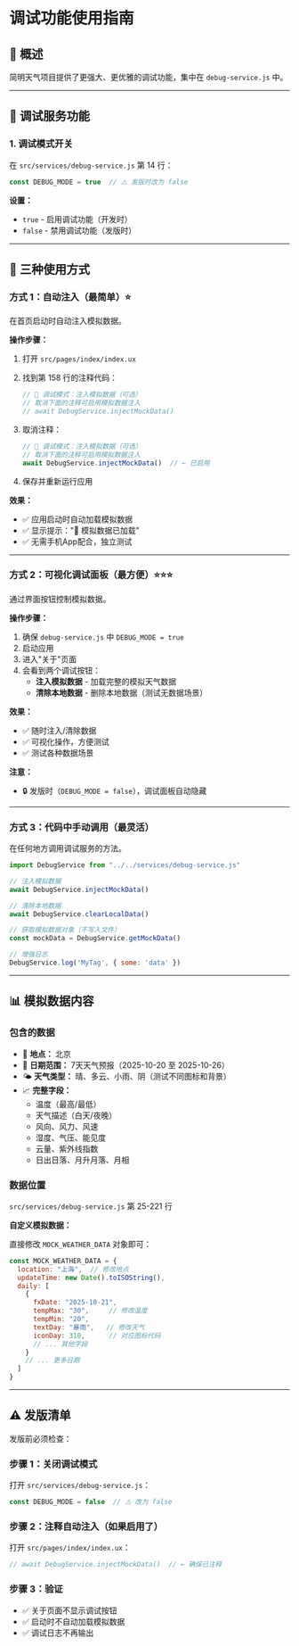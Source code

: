# 调试功能使用指南

## 📝 概述

简明天气项目提供了更强大、更优雅的调试功能，集中在 `debug-service.js` 中。

---

## 🔧 调试服务功能

### 1. 调试模式开关

在 `src/services/debug-service.js` 第 14 行：

```javascript
const DEBUG_MODE = true  // ⚠️ 发版时改为 false
```

**设置：**
- `true` - 启用调试功能（开发时）
- `false` - 禁用调试功能（发版时）

---

## 🎯 三种使用方式

### 方式 1：自动注入（最简单）⭐

在首页启动时自动注入模拟数据。

**操作步骤：**

1. 打开 `src/pages/index/index.ux`
2. 找到第 158 行的注释代码：
   ```javascript
   // 🔧 调试模式：注入模拟数据（可选）
   // 取消下面的注释可启用模拟数据注入
   // await DebugService.injectMockData()
   ```

3. 取消注释：
   ```javascript
   // 🔧 调试模式：注入模拟数据（可选）
   // 取消下面的注释可启用模拟数据注入
   await DebugService.injectMockData()  // ← 已启用
   ```

4. 保存并重新运行应用

**效果：**
- ✅ 应用启动时自动加载模拟数据
- ✅ 显示提示："📝 模拟数据已加载"
- ✅ 无需手机App配合，独立测试

---

### 方式 2：可视化调试面板（最方便）⭐⭐⭐

通过界面按钮控制模拟数据。

**操作步骤：**

1. 确保 `debug-service.js` 中 `DEBUG_MODE = true`
2. 启动应用
3. 进入"关于"页面
4. 会看到两个调试按钮：
   - **注入模拟数据** - 加载完整的模拟天气数据
   - **清除本地数据** - 删除本地数据（测试无数据场景）

**效果：**
- ✅ 随时注入/清除数据
- ✅ 可视化操作，方便测试
- ✅ 测试各种数据场景

**注意：**
- 🔒 发版时（`DEBUG_MODE = false`），调试面板自动隐藏

---

### 方式 3：代码中手动调用（最灵活）

在任何地方调用调试服务的方法。

```javascript
import DebugService from "../../services/debug-service.js"

// 注入模拟数据
await DebugService.injectMockData()

// 清除本地数据
await DebugService.clearLocalData()

// 获取模拟数据对象（不写入文件）
const mockData = DebugService.getMockData()

// 增强日志
DebugService.log('MyTag', { some: 'data' })
```

---

## 📊 模拟数据内容

### 包含的数据

- 📍 **地点：** 北京
- 📅 **日期范围：** 7天天气预报（2025-10-20 至 2025-10-26）
- 🌤️ **天气类型：** 晴、多云、小雨、阴（测试不同图标和背景）
- 📈 **完整字段：** 
  - 温度（最高/最低）
  - 天气描述（白天/夜晚）
  - 风向、风力、风速
  - 湿度、气压、能见度
  - 云量、紫外线指数
  - 日出日落、月升月落、月相

### 数据位置

`src/services/debug-service.js` 第 25-221 行

**自定义模拟数据：**

直接修改 `MOCK_WEATHER_DATA` 对象即可：

```javascript
const MOCK_WEATHER_DATA = {
  location: "上海",  // 修改地点
  updateTime: new Date().toISOString(),
  daily: [
    {
      fxDate: "2025-10-21",
      tempMax: "30",     // 修改温度
      tempMin: "20",
      textDay: "暴雨",   // 修改天气
      iconDay: 310,      // 对应图标代码
      // ... 其他字段
    }
    // ... 更多日期
  ]
}
```

---

## ⚠️ 发版清单

发版前必须检查：

### 步骤 1：关闭调试模式

打开 `src/services/debug-service.js`：

```javascript
const DEBUG_MODE = false  // ⚠️ 改为 false
```

### 步骤 2：注释自动注入（如果启用了）

打开 `src/pages/index/index.ux`：

```javascript
// await DebugService.injectMockData()  // ← 确保已注释
```

### 步骤 3：验证

- ✅ 关于页面不显示调试按钮
- ✅ 启动时不自动加载模拟数据
- ✅ 调试日志不再输出